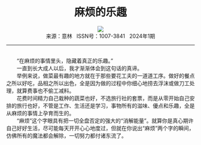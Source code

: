 # <center>麻烦的乐趣</center>

<div align=center><img src="http://fslib.vip.qikan.cn/img.ashx?key=%d7%f7%d5%df%a3%ba%a3%db%c8%d5%a3%dd%cb%c9%c6%d6%c3%d6%cc%ab%c0%c9"></div>

<center>来源：意林   ISSN号：1007-3841   2024年1期</center>

* * *

<br>　　“在麻烦的事情里头，隐藏着真正的乐趣。”  
　　一直到长大成人以后，我才渐渐体会到这句话的真谛。  
　　举例来说，做菜最有趣的地方就在于那些要花工夫的一道道工序。做好的餐点之所以好吃，品相之所以出色，全是因为做的过程中你细心地捞去浮沫或做刀工处理，就算费事也不偷工减料。  
　　花费时间精力自己栽种的蔬菜也好，不选旅行社的套票，而是从零开始自己安排的旅行也好，不管是工作、生活还是学习，事物所有的滋味、優点和乐趣，全是从麻烦的事情上孕育而生的。  
　　“麻烦”这个字眼具有把一切全盘否定的强大的“消解能量”。就算你是真心期许自己好好生活，尽可能每天开开心心地度过，但就在你说出“麻烦”两个字的瞬间，仿佛所有的魔法都会解除，一切努力都付诸东流了。
